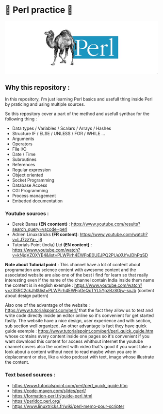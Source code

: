 # 🚀 Perl practice 🚀

![Alt text](./logo.jpg "logo perl")
## __Why this repository :__
In this repository, i'm just learning Perl basics and usefull thing inside Perl by praticing and using multiple sources. 

So this repository cover a part of the method and usefull synthax for the following thing :
* Data types / Variables / Scalars / Arrays / Hashes 
* Structure IF / ELSE / UNLESS / FOR / WHILE ...
* Arguments
* Operators
* File I/O
* Date / Time
* Subroutines
* References
* Regular expression
* Object oriented
* Socket Programming
* Database Access
* CGI Programming
* Process management
* Embeded documentation

### __Youtube sources :__
* Derek Banas __(EN coontent)__ : https://www.youtube.com/results?search_query=vscode+perl
* Adrien Linuxstricks __(FR content)__: https://www.youtube.com/watch?v=LJ7zzYa-_j8
* Tutorials Point (India) Ltd __(EN content)__ : https://www.youtube.com/watch?v=kNjqVZOXYE4&list=PLWPirh4EWFpE0UEJPQ2PUeXUfvJDhPqSD 

__Note about Tutorial point__ : This channel have a lot of content about programation ans science content with awesome content and the associated website are also one of the best i find for learn so that really interesting even if the name of the channel contain India inside them name the content is in english exemple : https://www.youtube.com/watch?v=z3SRC2ckJhI&list=PLWPirh4EWFpGeQoTYL5YpzBz8Gjw-sxJb (content about design pattern)

Also one of the advantage of the website : https://www.tutorialspoint.com/perl/ that the fact they allow us to test and write code directly inside an editor online so it's convenient for get started fastly. The website have a nice design, user experience and with section, sub section well organized. An other advantage is fact they have quick guide exemple : https://www.tutorialspoint.com/perl/perl_quick_guide.htm whose contains every content inside one pages so it's convenient if you want download this content for access whithout internet the youtube channel covers also the content with video that's good if you want take a look about a content without need to read maybe when you are in deplacement or else, like a video podcast with text, image whose illustrate the content. 

### __Text based sources :__
* https://www.tutorialspoint.com/perl/perl_quick_guide.htm
* https://code-maven.com/slides/perl/
* https://formation-perl.fr/guide-perl.html
* https://perldoc.perl.org/
* https://www.linuxtricks.fr/wiki/perl-memo-pour-scripter
